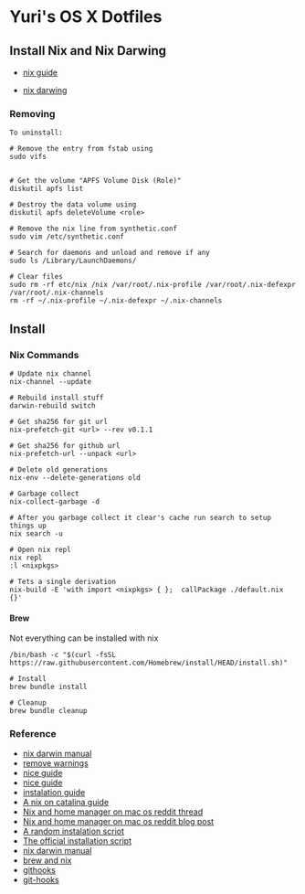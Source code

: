 # Yuri's OS X Dotfiles

## Install Nix and Nix Darwing

- [nix guide](https://hydra.nixos.org/build/119559243/download/1/manual/#sect-macos-installation)

- [nix darwing](https://github.com/LnL7/nix-darwin)

### Removing
```
To uninstall:

# Remove the entry from fstab using
sudo vifs


# Get the volume "APFS Volume Disk (Role)"
diskutil apfs list

# Destroy the data volume using
diskutil apfs deleteVolume <role>

# Remove the nix line from synthetic.conf
sudo vim /etc/synthetic.conf

# Search for daemons and unload and remove if any
sudo ls /Library/LaunchDaemons/

# Clear files
sudo rm -rf etc/nix /nix /var/root/.nix-profile /var/root/.nix-defexpr /var/root/.nix-channels
rm -rf ~/.nix-profile ~/.nix-defexpr ~/.nix-channels
```

## Install

### Nix Commands

```
# Update nix channel
nix-channel --update

# Rebuild install stuff
darwin-rebuild switch

# Get sha256 for git url
nix-prefetch-git <url> --rev v0.1.1

# Get sha256 for github url
nix-prefetch-url --unpack <url>

# Delete old generations
nix-env --delete-generations old

# Garbage collect
nix-collect-garbage -d

# After you garbage collect it clear's cache run search to setup things up
nix search -u

# Open nix repl
nix repl
:l <nixpkgs>

# Tets a single derivation
nix-build -E 'with import <nixpkgs> { };  callPackage ./default.nix {}'
```

#### Brew

Not everything can be installed with nix
```
/bin/bash -c "$(curl -fsSL https://raw.githubusercontent.com/Homebrew/install/HEAD/install.sh)"

# Install
brew bundle install

# Cleanup
brew bundle cleanup
```

### Reference

- [nix darwin manual](https://daiderd.com/nix-darwin/manual/index.html)
- [remove warnings](https://github.com/LnL7/nix-darwin/issues/105)
- [nice guide](https://github.com/hardselius/dotfiles)
- [nice guide](https://alexn.org/wiki/nix.html)
- [instalation guide](https://gist.github.com/chriselsner/3ebe962a4c4bd1f14d39897fc5619732)
- [A nix on catalina guide](https://gist.github.com/chriselsner/3ebe962a4c4bd1f14d39897fc5619732)
- [Nix and home manager on mac os reddit thread](https://www.reddit.com/r/emacs/comments/jlt7ky/nix_and_home_manager_on_macos/)
- [Nix and home manager on mac os reddit blog post](https://luca.cambiaghi.me/nix-package-manager)
- [A random instalation scriot](https://github.com/iknow/nix-darwin-template/blob/master/install.sh)
- [The official installation script](https://github.com/NixOS/nix/blob/master/scripts/create-darwin-volume.sh)
- [nix darwin manual](https://daiderd.com/nix-darwin/manual/index.html)
- [brew and nix](https://www.mathiaspolligkeit.de/dev/exploring-nix-on-macos/)
- [githooks](https://githooks.com/)
- [git-hooks](https://github.com/git-hooks/git-hooks)
